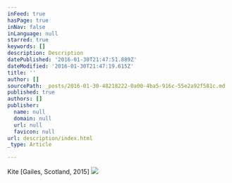 ```yaml
---
inFeed: true
hasPage: true
inNav: false
inLanguage: null
starred: true
keywords: []
description: Description
datePublished: '2016-01-30T21:47:51.889Z'
dateModified: '2016-01-30T21:47:19.615Z'
title: ''
author: []
sourcePath: _posts/2016-01-30-48218222-0a00-4ba5-916c-55e2a92f581c.md
published: true
authors: []
publisher:
  name: null
  domain: null
  url: null
  favicon: null
url: description/index.html
_type: Article

---
```

Kite \[Gailes, Scotland, 2015\]
![](https://the-grid-user-content.s3-us-west-2.amazonaws.com/0dd8f7bf-fdce-4f49-b4e7-aa2fde05bf9f.JPG)